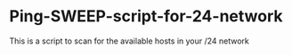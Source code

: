 # Ping-SWEEP-script-for-24-network
This is a script to scan for the available hosts in your /24 network 

